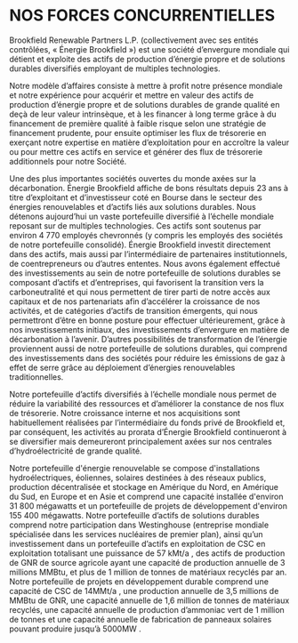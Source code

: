 # NOS FORCES CONCURRENTIELLES  

Brookfield Renewable Partners L.P. (collectivement avec ses entités contrôlées, « Énergie Brookfield ») est une société d’envergure mondiale qui détient et exploite des actifs de production d’énergie propre et de solutions durables diversifiés employant de multiples technologies.  

Notre modèle d’affaires consiste à mettre à profit notre présence mondiale et notre expérience pour acquérir et mettre en valeur des actifs de production d’énergie propre et de solutions durables de grande qualité en deçà de leur valeur intrinsèque, et à les financer à long terme grâce à du financement de première qualité à faible risque selon une stratégie de financement prudente, pour ensuite optimiser les flux de trésorerie en exerçant notre expertise en matière d’exploitation pour en accroître la valeur ou pour mettre ces actifs en service et générer des flux de trésorerie additionnels pour notre Société.  

Une des plus importantes sociétés ouvertes du monde axées sur la décarbonation. Énergie Brookfield affiche de bons résultats depuis 23 ans à titre d’exploitant et d’investisseur coté en Bourse dans le secteur des énergies renouvelables et d’actifs liés aux solutions durables. Nous détenons aujourd’hui un vaste portefeuille diversifié à l’échelle mondiale reposant sur de multiples technologies. Ces actifs sont soutenus par environ 4 770 employés chevronnés (y compris les employés des sociétés de notre portefeuille consolidé). Énergie Brookfield investit directement dans des actifs, mais aussi par l’intermédiaire de partenaires institutionnels, de coentrepreneurs ou d’autres ententes. Nous avons également effectué des investissements au sein de notre portefeuille de solutions durables se composant d’actifs et d’entreprises, qui favorisent la transition vers la carboneutralité et qui nous permettent de tirer parti de notre accès aux capitaux et de nos partenariats afin d’accélérer la croissance de nos activités, et de catégories d’actifs de transition émergents, qui nous permettront d’être en bonne posture pour effectuer ultérieurement, grâce à nos investissements initiaux, des investissements d’envergure en matière de décarbonation à l’avenir. D’autres possibilités de transformation de l’énergie proviennent aussi de notre portefeuille de solutions durables, qui comprend des investissements dans des sociétés pour réduire les émissions de gaz à effet de serre grâce au déploiement d’énergies renouvelables traditionnelles.  

Notre portefeuille d’actifs diversifiés à l’échelle mondiale nous permet de réduire la variabilité des ressources et d’améliorer la constance de nos flux de trésorerie. Notre croissance interne et nos acquisitions sont habituellement réalisées par l’intermédiaire du fonds privé de Brookfield et, par conséquent, les activités au prorata d’Énergie Brookfield continueront à se diversifier mais demeureront principalement axées sur nos centrales d’hydroélectricité de grande qualité.  

Notre portefeuille d'énergie renouvelable se compose d'installations hydroélectriques, éoliennes, solaires destinées à des réseaux publics, production décentralisée et stockage en Amérique du Nord, en Amérique du Sud, en Europe et en Asie et comprend une capacité installée d'environ 31 800 mégawatts et un portefeuille de projets de développement d'environ 155 400 mégawatts.  Notre portefeuille d’actifs de solutions durables comprend notre participation dans Westinghouse (entreprise mondiale spécialisée dans les services nucléaires de premier plan), ainsi qu’un investissement dans un portefeuille d’actifs en exploitation de CSC en exploitation totalisant une puissance de $5 7 ~ \mathrm { k M t / a }$ , des actifs de production de GNR de source agricole ayant une capacité de production annuelle de 3 millions MMBtu, et plus de 1 million de tonnes de matériaux recyclés par an. Notre portefeuille de projets en développement durable comprend une capacité de CSC de $1 4 \mathrm { M M t / a }$ , une production annuelle de 3,5 millions de MMBtu de GNR, une capacité annuelle de 1,6 million de tonnes de matériaux recyclés, une capacité annuelle de production d’ammoniac vert de 1 million de tonnes et une capacité annuelle de fabrication de panneaux solaires pouvant produire jusqu’à ${ 5 0 0 0 } \mathrm { M W }$ .  